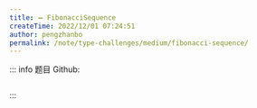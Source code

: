 ```yaml
---
title: ➖ FibonacciSequence
createTime: 2022/12/01 07:24:51
author: pengzhanbo
permalink: /note/type-challenges/medium/fibonacci-sequence/
---
```


::: info 题目
Github: []()

```ts
```
:::
